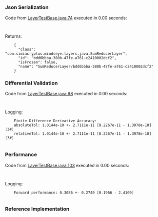 ### Json Serialization
Code from [LayerTestBase.java:74](../../../../../../../../MindsEye/src/test/java/com/simiacryptus/mindseye/layers/LayerTestBase.java#L74) executed in 0.00 seconds: 
```java
  
```

Returns: 

```
    {
      "class": "com.simiacryptus.mindseye.layers.java.SumReducerLayer",
      "id": "bdd6bbba-380b-47fe-a761-c2410002dcf2",
      "isFrozen": false,
      "name": "SumReducerLayer/bdd6bbba-380b-47fe-a761-c2410002dcf2"
    }
```



### Differential Validation
Code from [LayerTestBase.java:98](../../../../../../../../MindsEye/src/test/java/com/simiacryptus/mindseye/layers/LayerTestBase.java#L98) executed in 0.00 seconds: 
```java
  
```
Logging: 
```
    Finite-Difference Derivative Accuracy:
    absoluteTol: 1.0144e-10 +- 2.7111e-11 [8.2267e-11 - 1.3978e-10] (3#)
    relativeTol: 1.0144e-10 +- 2.7111e-11 [8.2267e-11 - 1.3978e-10] (3#)
    
```

### Performance
Code from [LayerTestBase.java:103](../../../../../../../../MindsEye/src/test/java/com/simiacryptus/mindseye/layers/LayerTestBase.java#L103) executed in 0.00 seconds: 
```java
  
```
Logging: 
```
    Forward performance: 0.3086 +- 0.2740 [0.1966 - 2.4109]
    
```

### Reference Implementation
